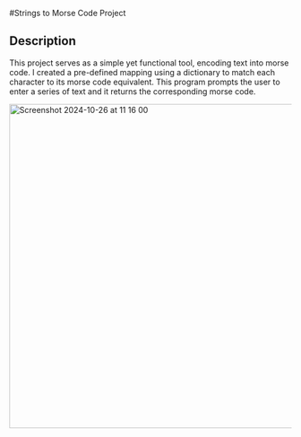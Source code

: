 #Strings to Morse Code Project

<h2>Description</h2>

<p>This project serves as a simple yet functional tool, encoding text into morse code. I created a pre-defined mapping using a dictionary to match each character to its morse code equivalent. This program prompts the user to enter a series of text and it returns the corresponding morse code.</p>

<img width="578" alt="Screenshot 2024-10-26 at 11 16 00" src="https://github.com/user-attachments/assets/93d4b6a0-2e1f-48c6-949b-e64e72ba731a">

